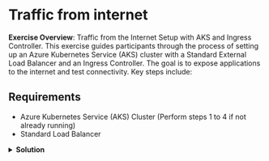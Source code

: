 # Traffic from internet

**Exercise Overview**: Traffic from the Internet Setup with AKS and Ingress Controller. This exercise guides participants through the process of setting up an Azure Kubernetes Service (AKS) cluster with a Standard External Load Balancer and an Ingress Controller. The goal is to expose applications to the internet and test connectivity. Key steps include:

## Requirements

* Azure Kubernetes Service (AKS) Cluster (Perform steps 1 to 4 if not already running)
* Standard Load Balancer

<details>
<summary><b>Solution</b></summary>
<p>

### 1. Create Resource Group

Creates an Azure Resource Group for organizing and managing resources.

```bash
az group create --location westeurope --resource-group demo-weu-rg
```

### 2. Create SSH RSA Keys

Generates SSH RSA keys for secure communication.

```bash
ssh-keygen -t rsa
```

### 3. Create Azure Kubernetes Service

Deploys an AKS cluster with specified configurations.

```bash
az aks create \
  --location westeurope \
  --subscription <Your-Subscription-ID> \
  --resource-group demo-weu-rg \
  --name <Your-AKS-Cluster-Name> \
  --ssh-key-value $HOME/.ssh/id_rsa.pub \
  --network-plugin kubenet \
  --load-balancer-sku standard \
  --outbound-type loadBalancer \
  --node-vm-size Standard_B2s \
  --node-count 1 \
  --tags 'ENV=Demo' 'OWNER=Corporation Inc.'
```

### 4. Get Kubeconfig

Retrieves and merges the AKS cluster's kubeconfig into the local environment.

```bash
az aks get-credentials \
  --resource-group demo-weu-rg \
  --name <Your-AKS-Cluster-Name> \
  --admin
```

### 5. Create an Ingress Controller

Sets up an Ingress Controller using Helm charts, ensuring proper configuration for Linux nodes and Azure Load Balancer health checks.

```bash
helm repo add ingress-nginx https://kubernetes.github.io/ingress-nginx
helm repo update

helm upgrade --install ingress-nginx ingress-nginx/ingress-nginx \
  --version 4.11.5 \
  --namespace ingress-nginx \
  --create-namespace \
  --set controller.replicaCount=1 \
  --set controller.nodeSelector."kubernetes\.io/os"=linux \
  --set controller.admissionWebhooks.patch.nodeSelector."kubernetes\.io/os"=linux \
  --set controller.service.annotations."service\.beta\.kubernetes\.io/azure-load-balancer-health-probe-request-path"=/healthz
```

### 6. Check the Load Balancer Service

Monitors the Ingress Controller service to ensure successful deployment and obtain relevant details.

```bash
kubectl get services --namespace ingress-nginx -o wide -w ingress-nginx-controller
```

### 6. Deploy Application

Deploys a sample application on the AKS cluster with associated services and ingress resources.

```bash
kubectl apply -f files/deployment.yaml
kubectl apply -f files/service.yaml
kubectl apply -f files/ingress.yaml
```

## Testing

### 1. Open URL from Web Browser

1. <http://IP-FROM-OUR-INGRESS/>
2. <http://IP-FROM-OUR-INGRESS/hello-world-two>
3. <http://IP-FROM-OUR-INGRESS/static>

## Clean Up

### 1. Remove all resources

Deletes the resource group and associated resources.

```bash
az group delete -n demo-weu-rg --yes --no-wait
```

</p>
</details>
